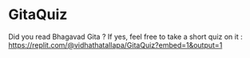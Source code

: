 # GitaQuiz
Did you read Bhagavad Gita ? 
If yes, feel free to take a short quiz on it :
https://replit.com/@vidhathatallapa/GitaQuiz?embed=1&output=1
